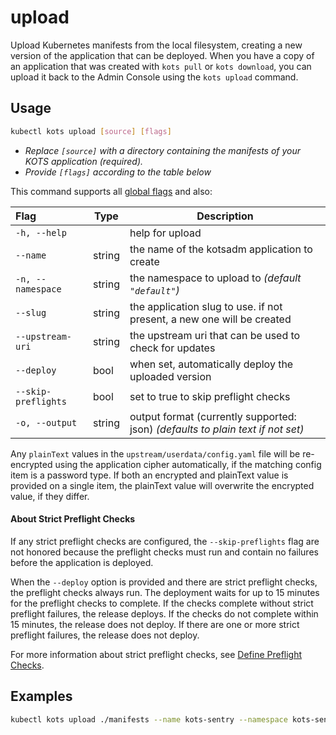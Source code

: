 # upload

Upload Kubernetes manifests from the local filesystem, creating a new version of the application that can be deployed.
When you have a copy of an application that was created with `kots pull` or `kots download`, you can upload it back to the Admin Console using the `kots upload` command.

## Usage
```bash
kubectl kots upload [source] [flags]
```
* _Replace `[source]` with a directory containing the manifests of your KOTS application (required)._
* _Provide `[flags]` according to the table below_

This command supports all [global flags](kots-cli-global-flags) and also:


| Flag                 | Type | Description |
|:----------------------|------|-------------|
| `-h, --help`  |       |       help for upload |
| `--name`| string |          the name of the kotsadm application to create |
| `-n, --namespace`| string |     the namespace to upload to _(default `"default"`)_ |
| `--slug`| string |          the application slug to use. if not present, a new one will be created |
| `--upstream-uri`| string |  the upstream uri that can be used to check for updates |
| `--deploy`| bool |  when set, automatically deploy the uploaded version |
| `--skip-preflights`| bool |  set to true to skip preflight checks |
| `-o, --output` | string | output format (currently supported: json) _(defaults to plain text if not set)_ |


Any `plainText` values in the `upstream/userdata/config.yaml` file will be re-encrypted using the application cipher automatically, if the matching config item is a password type.
If both an encrypted and plainText value is provided on a single item, the plainText value will overwrite the encrypted value, if they differ.

#### About Strict Preflight Checks

If any strict preflight checks are configured, the `--skip-preflights` flag are not honored because the preflight checks must run and contain no failures before the application is deployed.

When the `--deploy` option is provided and there are strict preflight checks, the preflight checks always run. The deployment waits for up to 15 minutes for the preflight checks to complete. If the checks complete without strict preflight failures, the release deploys. If the checks do not complete within 15 minutes, the release does not deploy. If there are one or more strict preflight failures, the release does not deploy.

For more information about strict preflight checks, see [Define Preflight Checks](/vendor/preflight-defining).


## Examples

```bash
kubectl kots upload ./manifests --name kots-sentry --namespace kots-sentry --slug kots-sentry --upstream-uri kots-sentry/unstable
```